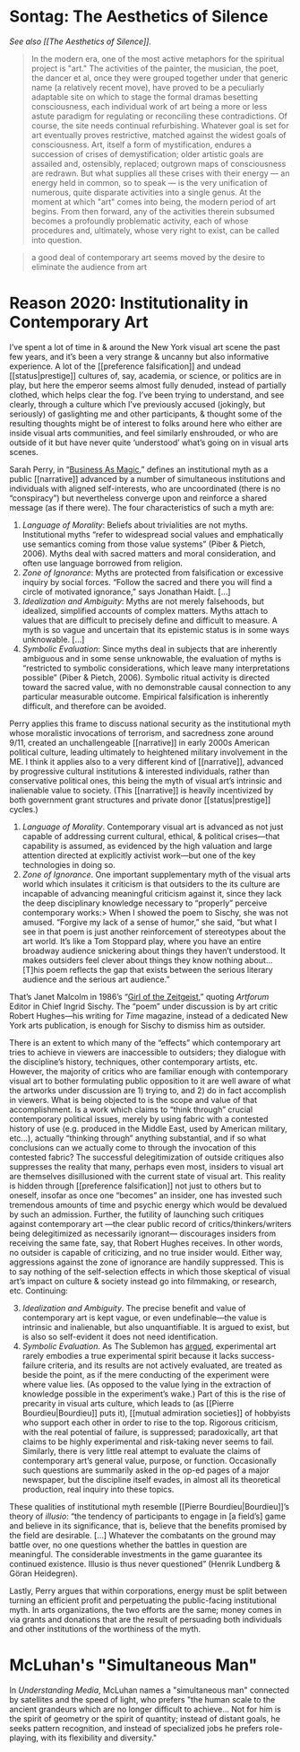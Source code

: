 # Sontag: The Aesthetics of Silence

_See also [[The Aesthetics of Silence]]._

> In the modern era, one of the most active metaphors for the spiritual project is "art." The activities of the painter, the musician, the poet, the dancer et al, once they were grouped together under that generic name (a relatively recent move), have proved to be a peculiarly adaptable site on which to stage the formal dramas besetting consciousness, each individual work of art being a more or less astute paradigm for regulating or reconciling these contradictions. Of course, the site needs continual refurbishing. Whatever goal is set for art eventually proves restrictive, matched against the widest goals of consciousness. Art, itself a form of mystification, endures a succession of crises of demystification; older artistic goals are assailed and, ostensibly, replaced; outgrown maps of consciousness are redrawn. But what supplies all these crises with their energy — an energy held in common, so to speak — is the very unification of numerous, quite disparate activities into a single genus. At the moment at which "art" comes into being, the modern period of art begins. From then forward, any of the activities therein subsumed becomes a profoundly problematic activity, each of whose procedures and, ultimately, whose very right to exist, can be called into question.

> a good deal of contemporary art seems moved by the desire to eliminate the audience from art

# Reason 2020: Institutionality in Contemporary Art

I’ve spent a lot of time in & around the New York visual art scene the past few years, and it’s been a very strange & uncanny but also informative experience. A lot of the [[preference falsification]] and undead [[status|prestige]] cultures of, say, academia, or science, or politics are in play, but here the emperor seems almost fully denuded, instead of partially clothed, which helps clear the fog. I’ve been trying to understand, and see clearly, through a culture which I’ve previously accused (jokingly, but seriously) of gaslighting me and other participants, & thought some of the resulting thoughts might be of interest to folks around here who either are inside visual arts communities, and feel similarly enshrouded, or who are outside of it but have never quite ‘understood’ what’s going on in visual arts scenes.

Sarah Perry, in “[Business As Magic](https://www.ribbonfarm.com/2016/04/07/business-as-magic/),” defines an institutional myth as a public [[narrative]] advanced by a number of simultaneous institutions and individuals with aligned self-interests, who are uncoordinated (there is no “conspiracy”) but nevertheless converge upon and reinforce a shared message (as if there were). The four characteristics of such a myth are:

1.  _Language of Morality_: Beliefs about trivialities are not myths. Institutional myths “refer to widespread social values and emphatically use semantics coming from those value systems” (Piber & Pietch, 2006). Myths deal with sacred matters and moral consideration, and often use language borrowed from religion.
2.  _Zone of Ignorance_: Myths are protected from falsification or excessive inquiry by social forces. “Follow the sacred and there you will find a circle of motivated ignorance,” says Jonathan Haidt. […]
3.  _Idealization and Ambiguity_: Myths are not merely falsehoods, but idealized, simplified accounts of complex matters. Myths attach to values that are difficult to precisely define and difficult to measure. A myth is so vague and uncertain that its epistemic status is in some ways unknowable. […]
4.  _Symbolic Evaluation_: Since myths deal in subjects that are inherently ambiguous and in some sense unknowable, the evaluation of myths is “restricted to symbolic considerations, which leave many interpretations possible” (Piber & Pietch, 2006). Symbolic ritual activity is directed toward the sacred value, with no demonstrable causal connection to any particular measurable outcome. Empirical falsification is inherently difficult, and therefore can be avoided.

Perry applies this frame to discuss national security as the institutional myth whose moralistic invocations of terrorism, and sacredness zone around 9/11, created an unchallengeable [[narrative]] in early 2000s American political culture, leading ultimately to heightened military involvement in the ME. I think it applies also to a very different kind of [[narrative]], advanced by progressive cultural institutions & interested individuals, rather than conservative political ones, this being the myth of visual art’s intrinsic and inalienable value to society. (This [[narrative]] is heavily incentivized by both government grant structures and private donor [[status|prestige]] cycles.)

1.  _Language of Morality_. Contemporary visual art is advanced as not just capable of addressing current cultural, ethical, & political crises—that capability is assumed, as evidenced by the high valuation and large attention directed at explicitly activist work—but one of the key technologies in doing so. 
2.  _Zone of Ignorance_. One important supplementary myth of the visual arts world which insulates it criticism is that outsiders to the its culture are incapable of advancing meaningful criticism against it, since they lack the deep disciplinary knowledge necessary to “properly” perceive contemporary works:> When I showed the poem to Sischy, she was not amused. “Forgive my lack of a sense of humor,” she said, “but what I see in that poem is just another reinforcement of stereotypes about the art world. It’s like a Tom Stoppard play, where you have an entire broadway audience snickering about things they haven’t understood. It makes outsiders feel clever about things they know nothing about… [T]his poem reflects the gap that exists between the serious literary audience and the serious art audience.”

That’s Janet Malcolm in 1986’s “[Girl of the Zeitgeist](https://www.newyorker.com/magazine/1986/10/20/a-girl-of-the-zeitgeist-i),” quoting _Artforum_ Editor in Chief Ingrid Sischy. The “poem” under discussion is by art critic Robert Hughes—his writing for _Time_ magazine, instead of a dedicated New York arts publication, is enough for Sischy to dismiss him as outsider. 

There is an extent to which many of the “effects” which contemporary art tries to achieve in viewers are inaccessible to outsiders; they dialogue with the discipline’s history, techniques, other contemporary artists, etc. However, the majority of critics who are familiar enough with contemporary visual art to bother formulating public opposition to it are well aware of what the artworks under discussion are 1) trying to, and 2) do in fact accomplish in viewers. What is being objected to is the scope and value of that accomplishment. Is a work which claims to “think through” crucial contemporary political issues, merely by using fabric with a contested history of use (e.g. produced in the Middle East, used by American military, etc…), actually “thinking through” anything substantial, and if so what conclusions can we actually come to through the invocation of this contested fabric? The successful delegitimization of outside critiques also suppresses the reality that many, perhaps even most, insiders to visual art are themselves disillusioned with the current state of visual art. This reality is hidden through [[preference falsification]] not just to others but to oneself, insofar as once one “becomes” an insider, one has invested such tremendous amounts of time and psychic energy which would be devalued by such an admission. Further, the futility of launching such critiques against contemporary art —the clear public record of critics/thinkers/writers being delegitimized as necessarily ignorant— discourages insiders from receiving the same fate, say, that Robert Hughes receives. In other words, no outsider is capable of criticizing, and no true insider would. Either way, aggressions against the zone of ignorance are handily suppressed. This is to say nothing of the self-selection effects in which those skeptical of visual art’s impact on culture & society instead go into filmmaking, or research, etc. Continuing:

3.  _Idealization and Ambiguity_. The precise benefit and value of contemporary art is kept vague, or even undefinable—the value is intrinsic and inalienable, but also unquantifiable. It is argued to exist, but is also so self-evident it does not need identification. 
4.  _Symbolic Evaluation_. As The Sublemon has [argued](https://carcinisation.com/2014/07/20/how-we-frame-the-value-of-experimental-art-badly/), experimental art rarely embodies a true experimental spirit because it lacks success-failure criteria, and its results are not actively evaluated, are treated as beside the point, as if the mere conducting of the experiment were where value lies. (As opposed to the value lying in the extraction of knowledge possible in the experiment’s wake.) Part of this is the rise of precarity in visual arts culture, which leads to (as [[Pierre Bourdieu|Bourdieu]] puts it), [[mutual admiration societies]] of hobbyists who support each other in order to rise to the top. Rigorous criticism, with the real potential of failure, is suppressed; paradoxically, art that claims to be highly experimental and risk-taking never seems to fail. Similarly, there is very little real attempt to evaluate the claims of contemporary art’s general value, purpose, or function. Occasionally such questions are summarily asked in the op-ed pages of a major newspaper, but the discipline itself evades, in almost all its theoretical production, real inquiry into these topics.

These qualities of institutional myth resemble [[Pierre Bourdieu|Bourdieu]]’s theory of _illusio_: “the tendency of participants to engage in [a field’s] game and believe in its significance, that is, believe that the benefits promised by the field are desirable. […] Whatever the combatants on the ground may battle over, no one questions whether the battles in question are meaningful. The considerable investments in the game guarantee its continued existence. Illusio is thus never questioned” (Henrik Lundberg & Göran Heidegren). 

Lastly, Perry argues that within corporations, energy must be split between turning an efficient profit and perpetuating the public-facing institutional myth. In arts organizations, the two efforts are the same; money comes in via grants and donations that are the result of persuading both individuals and other institutions of the worthiness of the myth.

# McLuhan's "Simultaneous Man"

In _Understanding Media_, McLuhan names a "simultaneous man" connected by satellites and the speed of light, who prefers "the human scale to the ancient grandeurs which are no longer difficult to achieve... Not for him is the spirit of geometry or the spirit of quantity; instead of distant goals, he seeks pattern recognition, and instead of specialized jobs he prefers role-playing, with its flexibility and diversity."